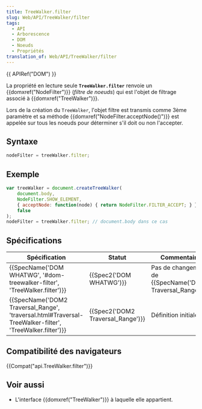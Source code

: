 ```yaml
---
title: TreeWalker.filter
slug: Web/API/TreeWalker/filter
tags:
  - API
  - Arborescence
  - DOM
  - Noeuds
  - Propriétés
translation_of: Web/API/TreeWalker/filter
---
```

{{ APIRef("DOM") }}

La propriété en lecture seule **`TreeWalker.filter`** renvoie un {{domxref("NodeFilter")}} (_filtre de noeuds_) qui est l'objet de filtrage associé à {{domxref("TreeWalker")}}.

Lors de la création du `TreeWalker`, l'objet filtre est transmis comme 3ème paramètre et sa méthode {{domxref("NodeFilter.acceptNode()")}} est appelée sur tous les noeuds pour déterminer s'il doit ou non l'accepter.

## Syntaxe

```js
nodeFilter = treeWalker.filter;
```

## Exemple

```js
var treeWalker = document.createTreeWalker(
    document.body,
    NodeFilter.SHOW_ELEMENT,
    { acceptNode: function(node) { return NodeFilter.FILTER_ACCEPT; } },
    false
);
nodeFilter = treeWalker.filter; // document.body dans ce cas
```

## Spécifications

| Spécification                                                                                                                            | Statut                                       | Commentaire                                                           |
| ---------------------------------------------------------------------------------------------------------------------------------------- | -------------------------------------------- | --------------------------------------------------------------------- |
| {{SpecName('DOM WHATWG', '#dom-treewalker-filter', 'TreeWalker.filter')}}                                         | {{Spec2('DOM WHATWG')}}             | Pas de changement de {{SpecName('DOM2 Traversal_Range')}} |
| {{SpecName('DOM2 Traversal_Range', 'traversal.html#Traversal-TreeWalker-filter', 'TreeWalker.filter')}} | {{Spec2('DOM2 Traversal_Range')}} | Définition initiale.                                                  |

## Compatibilité des navigateurs

{{Compat("api.TreeWalker.filter")}}

## Voir aussi

- L'interface {{domxref("TreeWalker")}} à laquelle elle appartient.
